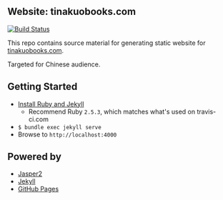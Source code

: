 ## Website: tinakuobooks.com

[![Build Status](https://travis-ci.com/mhuang74-blog/tinakuobooks.svg?branch=master)](https://travis-ci.com/github/mhuang74-blog/tinakuobooks)

This repo contains source material for generating static website for [tinakuobooks.com](https://tinakuobooks.com).

Targeted for Chinese audience.

## Getting Started

* [Install Ruby and Jekyll](https://jekyllrb.com/docs/installation/macos/)
  * Recommend Ruby `2.5.3`, which matches what's used on travis-ci.com
* `$ bundle exec jekyll serve`
* Browse to `http://localhost:4000`

## Powered by

* [Jasper2](https://github.com/jekyller/jasper2)
* [Jekyll](https://jekyllrb.com/)
* [GitHub Pages](https://pages.github.com/)

